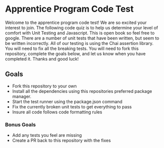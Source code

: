 # Apprentice Program Code Test

Welcome to the apprentice program code test! We are so excited your interest to join. The following code quiz is to help us determine your level of comfort with Unit Testing and Javascript. This is open book so feel free to google. There are a number of unit tests that have been written, but seem to be written incorrectly. All of our testing is using the Chai assertion library. You will need to fix all the breaking tests. You will need to fork this repository, complete the goals below, and let us know when you have completed it. Thanks and good luck!

## Goals

- Fork this repository to your own
- Install all the dependencies using this repositories preferred package manager.
- Start the test runner using the package.json command
- Fix the currently broken unit tests to get everything to pass
- Insure all code follows code formatting rules

### Bonus Goals

- Add any tests you feel are missing
- Create a PR back to this repository with the fixes
